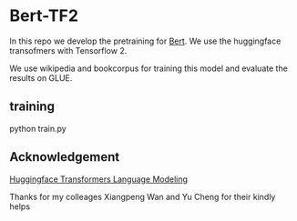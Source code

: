 # Bert-TF2
In this repo we develop the pretraining for [Bert](https://arxiv.org/abs/1810.04805). We use the huggingface transofmers with Tensorflow 2.

We use wikipedia and bookcorpus for training this model and evaluate the results on GLUE.

## training ##

python train.py

## Acknowledgement ##
[Huggingface Transformers Language Modeling](https://github.com/huggingface/transformers/blob/master/examples/tensorflow/language-modeling/run_mlm.py)

Thanks for my colleages Xiangpeng Wan and Yu Cheng for their kindly helps
